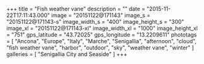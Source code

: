 +++
title = "Fish weather vane"
description = ""
date = "2015-11-22T17:11:43.000"
image = "20151122@171143"
image_s = "20151122@171143-s"
image_width_s = "400"
image_height_s = "300"
image_xl = "20151122@171143-xl"
image_width_xl = "1000"
image_height_xl = "751"
gps_latitude = "43.72025"
gps_longitude = "13.2209611"
phototags = [ "Ancona", "Europe", "Italy", "Marche", "Senigallia", "afternoon", "cloud", "fish weather vane", "harbor", "outdoor", "sky", "weather vane", "winter" ]
galleries = [ "Senigallia City and Seaside" ]
+++
